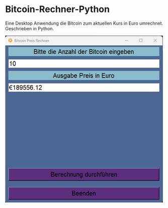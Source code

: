 # Bitcoin-Rechner-Python
Eine Desktop Anwendung die Bitcoin zum aktuellen Kurs in Euro umrechnet. Geschrieben in Python.



![This is an image](screenshot.png)
